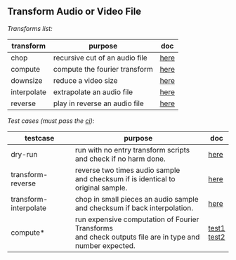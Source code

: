 ## Transform Audio or Video File

*Transforms list:*

| transform   | purpose                        | doc                           |
|-------------|--------------------------------|-------------------------------|
| chop        | recursive cut of an audio file | [here](chop/readme.md)        |
| compute     | compute the fourier transform  | [here](compute/readme.md)     |
| downsize    | reduce a video size            | [here](downsize/readme.md)    |
| interpolate | extrapolate an audio file      | [here](interpolate/readme.md) |
| reverse     | play in reverse an audio file  | [here](reverse/readme.md)     |



*Test cases (must pass the [ci](../.github/workflows/ci.yml)):*


| testcase              | purpose                                                                                                      | doc                                                                                      |
|-----------------------|--------------------------------------------------------------------------------------------------------------|------------------------------------------------------------------------------------------|
| dry-run               | run with no entry transform scripts <br> and check if no harm done.                                          | [here](../tests/dry-run.sh)                                                              |
| transform-reverse     | reverse two times audio sample <br> and checksum if is identical to original sample.                         | [here](../tests/av-transform-reverse.sh)                                                 |
| transform-interpolate | chop in small pieces an audio sample <br> and checksum if back interpolation.                                | [here](../tests/av-transform-interpolate.sh)                                             |
| compute*              | run expensive computation of Fourier Transforms <br> and check outputs file are in type and number expected. | [test1](../tests/av-testcase-compute.sh) <br> [test2](../tests/av-testcase-compute-2.sh) |

